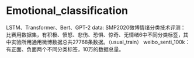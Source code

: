 # Emotional_classification
LSTM、Transformer、Bert、GPT-2
data:
SMP2020微博情绪分类技术评测：比赛用数据集，有积极、愤怒、悲伤、恐惧、惊奇、无情绪6中不同分类标签，其中实验所用通用微博数据总共27768条数据。（usual_train）
weibo_senti_100k：有正面、负面两个不同分类标签，10万的数据总量。
